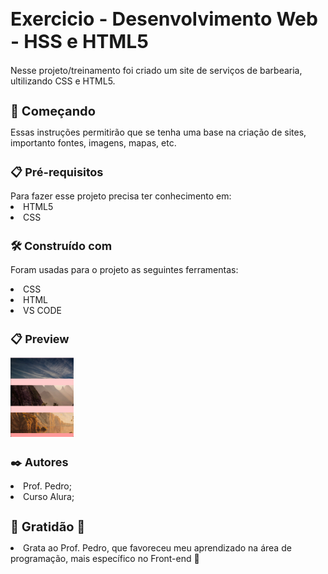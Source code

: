 <h1 style='font-size: 30px'> Exercicio - Desenvolvimento Web - HSS e HTML5 </h1>
    Nesse projeto/treinamento foi criado um site de serviços de barbearia, ultilizando CSS e HTML5.
<p></p>
<h1 style='font-size: 20px;'>🚀 Começando </h1>
    Essas instruções permitirão que se tenha uma base na criação de sites, importanto fontes, imagens, mapas, etc.
<p></p>
    
<h1 style='font-size: 18px;'>📋 Pré-requisitos </h1>
    Para fazer esse projeto precisa ter conhecimento em:
<li> HTML5 </li>
<li> CSS </li>
<p></p>

<h1 style='font-size: 18px;'> 🛠️ Construído com</h1>
Foram usadas para o projeto as seguintes ferramentas:
<p></p>
<li>CSS</li>
<li>HTML</li>
<li>VS CODE</li>
<p></p>

<h1 style='font-size: 18px;'> 📋 Preview </h1>
<img src="prlx.png" width=20%>

<h1 style='font-size: 18px;'>✒️ Autores</h1>
<li> Prof. Pedro;</li>
<li> Curso Alura;</li>
<p></p>
<h1 style='font-size: 20px;'>🎁 Gratidão 🙏</h1>
<li> Grata ao Prof. Pedro, que favoreceu meu aprendizado na área de programação, mais específico no Front-end 📢</li>

